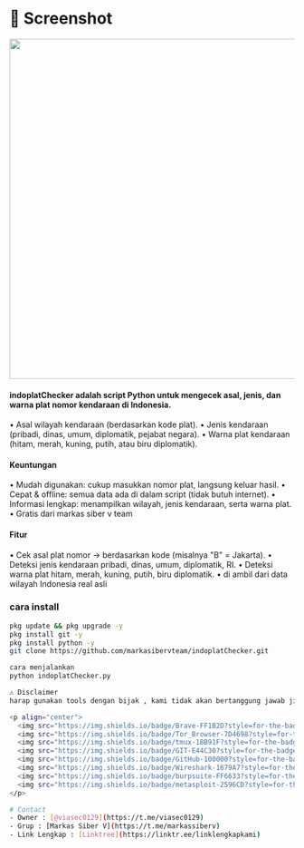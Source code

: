 # 📸 Screenshot
<p align="center">
  <img src="https://postimg.cc/n9FDk8xr/alt="CyberIP Screenshot" width="600"/>
</p>


#### indoplatChecker adalah script Python untuk mengecek asal, jenis, dan warna plat nomor kendaraan di Indonesia.

• Asal wilayah kendaraan (berdasarkan kode plat).
• Jenis kendaraan (pribadi, dinas, umum, diplomatik, pejabat negara).
• Warna plat kendaraan (hitam, merah, kuning, putih, atau biru diplomatik).

#### Keuntungan
• Mudah digunakan: cukup masukkan nomor plat, langsung keluar hasil.
• Cepat & offline: semua data ada di dalam script (tidak butuh internet).
• Informasi lengkap: menampilkan wilayah, jenis kendaraan, serta warna plat.
• Gratis dari markas siber v team

#### Fitur
• Cek asal plat nomor → berdasarkan kode (misalnya "B" = Jakarta).
• Deteksi jenis kendaraan pribadi, dinas, umum, diplomatik, RI.
• Deteksi warna plat  hitam, merah, kuning, putih, biru diplomatik.
• di ambil dari data wilayah Indonesia real asli

### cara install
```bash
pkg update && pkg upgrade -y
pkg install git -y
pkg install python -y
git clone https://github.com/markasibervteam/indoplatChecker.git

cara menjalankan 
python indoplatChecker.py

⚠️ Disclaimer
harap gunakan tools dengan bijak , kami tidak akan bertanggung jawab jika di salah gunakan. 

<p align="center">
  <img src="https://img.shields.io/badge/Brave-FF1B2D?style=for-the-badge&logo=Brave&logoColor=white" />
  <img src="https://img.shields.io/badge/Tor_Browser-7D4698?style=for-the-badge&logo=Tor-Browser&logoColor=white" />
  <img src="https://img.shields.io/badge/tmux-1BB91F?style=for-the-badge&logo=tmux&logoColor=white" />
  <img src="https://img.shields.io/badge/GIT-E44C30?style=for-the-badge&logo=git&logoColor=white" />
  <img src="https://img.shields.io/badge/GitHub-100000?style=for-the-badge&logo=github&logoColor=white" />
  <img src="https://img.shields.io/badge/Wireshark-1679A7?style=for-the-badge&logo=Wireshark&logoColor=white" />
  <img src="https://img.shields.io/badge/burpsuite-FF6633?style=for-the-badge&logo=burpsuite&logoColor=white" />
  <img src="https://img.shields.io/badge/metasploit-2596CD?style=for-the-badge&logo=metasploit&logoColor=white" />
</p>

# Contact
- Owner : [@viasec0129](https://t.me/viasec0129)  
- Grup : [Markas Siber V](https://t.me/markassiberv)  
- Link Lengkap : [Linktree](https://linktr.ee/linklengkapkami)
